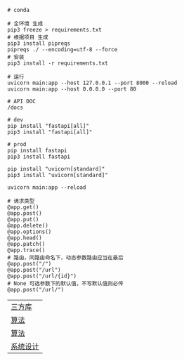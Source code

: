 ```shell
# conda

# 全环境 生成
pip3 freeze > requirements.txt
# 根据项目 生成
pip3 install pipreqs
pipreqs ./ --encoding=utf-8 --force
# 安装
pip3 install -r requirements.txt

# 运行
uvicorn main:app --host 127.0.0.1 --port 8000 --reload
uvicorn main:app --host 0.0.0.0 --port 80

# API DOC
/docs

# dev
pip install "fastapi[all]"
pip3 install "fastapi[all]"

# prod
pip install fastapi
pip3 install fastapi

pip install "uvicorn[standard]"
pip3 install "uvicorn[standard]"

uvicorn main:app --reload
```
```text
# 请求类型
@app.get()
@app.post()
@app.put()
@app.delete()
@app.options()
@app.head()
@app.patch()
@app.trace()
# 路由，同路由命名下，动态参数路由应当在最后
@app.post("/")
@app.post("/url")
@app.post("/url/{id}")
# None 可选参数下的默认值，不写默认值则必传
@app.post("/url/")
```

|                                                                         |
|-------------------------------------------------------------------------|
| [三方库](https://github.com/vinta/awesome-python)                          |
| [算法](https://github.com/TheAlgorithms/Python)                           |
| [算法](https://github.com/tensorflow/tensorflow)                          |
| [系统设计](https://github.com/donnemartin/system-design-primer/tree/master) |